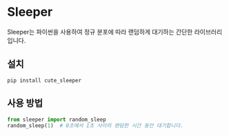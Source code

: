 # Sleeper

Sleeper는 파이썬을 사용하여 정규 분포에 따라 랜덤하게 대기하는 간단한 라이브러리입니다.

## 설치

`pip install cute_sleeper`

## 사용 방법

```python
from sleeper import random_sleep
random_sleep(1)  # 0초에서 1초 사이의 랜덤한 시간 동안 대기합니다.

